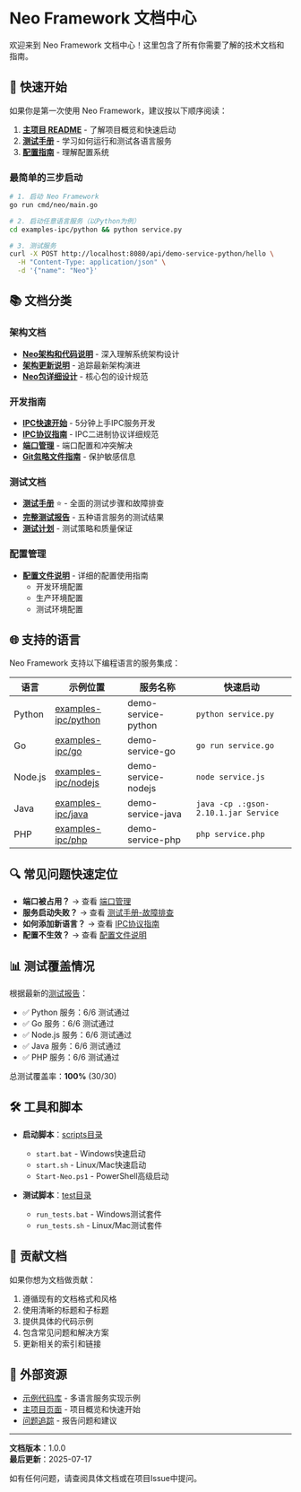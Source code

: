 # Neo Framework 文档中心

欢迎来到 Neo Framework 文档中心！这里包含了所有你需要了解的技术文档和指南。

## 🚀 快速开始

如果你是第一次使用 Neo Framework，建议按以下顺序阅读：

1. **[主项目 README](../README.md)** - 了解项目概览和快速启动
2. **[测试手册](TEST_MANUAL.md)** - 学习如何运行和测试各语言服务
3. **[配置指南](../configs/README.md)** - 理解配置系统

### 最简单的三步启动

```bash
# 1. 启动 Neo Framework
go run cmd/neo/main.go

# 2. 启动任意语言服务（以Python为例）
cd examples-ipc/python && python service.py

# 3. 测试服务
curl -X POST http://localhost:8080/api/demo-service-python/hello \
  -H "Content-Type: application/json" \
  -d '{"name": "Neo"}'
```

## 📚 文档分类

### 架构文档
- **[Neo架构和代码说明](neo-architecture-and-code.md)** - 深入理解系统架构设计
- **[架构更新说明](ARCHITECTURE_UPDATE.md)** - 追踪最新架构演进
- **[Neo包详细设计](NeoPackageDetailedDesign.md)** - 核心包的设计规范

### 开发指南
- **[IPC快速开始](IPC_QUICK_START.md)** - 5分钟上手IPC服务开发
- **[IPC协议指南](IPC_PROTOCOL_GUIDE.md)** - IPC二进制协议详细规范
- **[端口管理](PORT_MANAGEMENT.md)** - 端口配置和冲突解决
- **[Git忽略文件指南](GITIGNORE_GUIDE.md)** - 保护敏感信息

### 测试文档
- **[测试手册](TEST_MANUAL.md)** ⭐ - 全面的测试步骤和故障排查
- **[完整测试报告](Neo_Framework_Complete_Test_Report.md)** - 五种语言服务的测试结果
- **[测试计划](NeoTestingPlan.md)** - 测试策略和质量保证

### 配置管理
- **[配置文件说明](../configs/README.md)** - 详细的配置使用指南
  - 开发环境配置
  - 生产环境配置
  - 测试环境配置

## 🌐 支持的语言

Neo Framework 支持以下编程语言的服务集成：

| 语言 | 示例位置 | 服务名称 | 快速启动 |
|------|----------|----------|----------|
| Python | [examples-ipc/python](../examples-ipc/python) | demo-service-python | `python service.py` |
| Go | [examples-ipc/go](../examples-ipc/go) | demo-service-go | `go run service.go` |
| Node.js | [examples-ipc/nodejs](../examples-ipc/nodejs) | demo-service-nodejs | `node service.js` |
| Java | [examples-ipc/java](../examples-ipc/java) | demo-service-java | `java -cp .:gson-2.10.1.jar Service` |
| PHP | [examples-ipc/php](../examples-ipc/php) | demo-service-php | `php service.php` |

## 🔍 常见问题快速定位

- **端口被占用？** → 查看 [端口管理](PORT_MANAGEMENT.md)
- **服务启动失败？** → 查看 [测试手册-故障排查](TEST_MANUAL.md#故障排查指南)
- **如何添加新语言？** → 查看 [IPC协议指南](IPC_PROTOCOL_GUIDE.md)
- **配置不生效？** → 查看 [配置文件说明](../configs/README.md)

## 📊 测试覆盖情况

根据最新的[测试报告](Neo_Framework_Complete_Test_Report.md)：

- ✅ Python 服务：6/6 测试通过
- ✅ Go 服务：6/6 测试通过
- ✅ Node.js 服务：6/6 测试通过
- ✅ Java 服务：6/6 测试通过
- ✅ PHP 服务：6/6 测试通过

总测试覆盖率：**100%** (30/30)

## 🛠️ 工具和脚本

- **启动脚本**：[scripts目录](../scripts/)
  - `start.bat` - Windows快速启动
  - `start.sh` - Linux/Mac快速启动
  - `Start-Neo.ps1` - PowerShell高级启动

- **测试脚本**：[test目录](../test/)
  - `run_tests.bat` - Windows测试套件
  - `run_tests.sh` - Linux/Mac测试套件

## 📝 贡献文档

如果你想为文档做贡献：

1. 遵循现有的文档格式和风格
2. 使用清晰的标题和子标题
3. 提供具体的代码示例
4. 包含常见问题和解决方案
5. 更新相关的索引和链接

## 🔗 外部资源

- [示例代码库](../examples-ipc/) - 多语言服务实现示例
- [主项目页面](../README.md) - 项目概览和快速开始
- [问题追踪](https://github.com/NeoSpecies/neo/issues) - 报告问题和建议

---

**文档版本**：1.0.0  
**最后更新**：2025-07-17

如有任何问题，请查阅具体文档或在项目Issue中提问。
